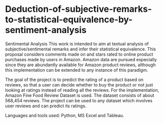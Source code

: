 # Deduction-of-subjective-remarks-to-statistical-equivalence-by-sentiment-analysis
Sentimental Analysis
This work is intended to aim at textual analysis of subjective/sentimental remarks and infer their statistical equivalence. This proposal considers comments made on and stars rated to online product purchases made by users in Amazon. Amazon data are pursued especially since they are abundantly available for Amazon product reviews, although this implementation can be extended to any instance of this paradigm.

The goal of the project is to predict the rating of a product based on reviews, so that a user can decide whether to buy the product or not just looking at ratings instead of reading all the reviews. For the implementation, Amazon Fine Food Review Dataset is used. The dataset consists of about 568,454 reviews. The project can be used to any dataset which involves user reviews and can predict its ratings.

Languages and tools used: Python, MS Excel and Tableau.
